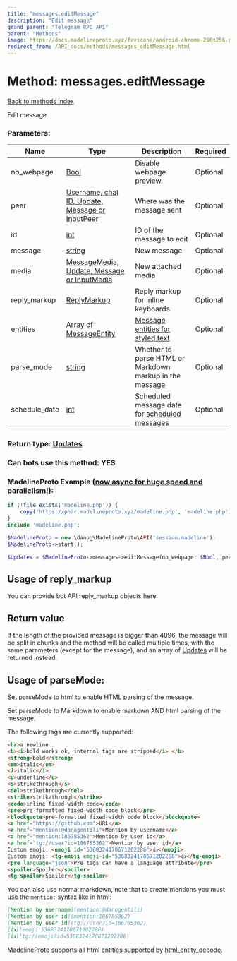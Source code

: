 ```yaml
---
title: "messages.editMessage"
description: "Edit message"
grand_parent: "Telegram RPC API"
parent: "Methods"
image: https://docs.madelineproto.xyz/favicons/android-chrome-256x256.png
redirect_from: /API_docs/methods/messages_editMessage.html
---
```

# Method: messages.editMessage
[Back to methods index](index.html)



Edit message

### Parameters:

| Name     |    Type       | Description | Required |
|----------|---------------|-------------|----------|
|no\_webpage|[Bool](/API_docs/types/Bool.html) | Disable webpage preview | Optional|
|peer|[Username, chat ID, Update, Message or InputPeer](/API_docs/types/InputPeer.html) | Where was the message sent | Optional|
|id|[int](/API_docs/types/int.html) | ID of the message to edit | Optional|
|message|[string](/API_docs/types/string.html) | New message | Optional|
|media|[MessageMedia, Update, Message or InputMedia](/API_docs/types/InputMedia.html) | New attached media | Optional|
|reply\_markup|[ReplyMarkup](/API_docs/types/ReplyMarkup.html) | Reply markup for inline keyboards | Optional|
|entities|Array of [MessageEntity](/API_docs/types/MessageEntity.html) | [Message entities for styled text](https://core.telegram.org/api/entities) | Optional|
|parse\_mode| [string](/API_docs/types/string.html) | Whether to parse HTML or Markdown markup in the message| Optional |
|schedule\_date|[int](/API_docs/types/int.html) | Scheduled message date for [scheduled messages](https://core.telegram.org/api/scheduled-messages) | Optional|


### Return type: [Updates](/API_docs/types/Updates.html)

### Can bots use this method: **YES**


### MadelineProto Example ([now async for huge speed and parallelism!](https://docs.madelineproto.xyz/docs/ASYNC.html)):


```php
if (!file_exists('madeline.php')) {
    copy('https://phar.madelineproto.xyz/madeline.php', 'madeline.php');
}
include 'madeline.php';

$MadelineProto = new \danog\MadelineProto\API('session.madeline');
$MadelineProto->start();

$Updates = $MadelineProto->messages->editMessage(no_webpage: $Bool, peer: $InputPeer, id: $int, message: 'string', media: $InputMedia, reply_markup: $ReplyMarkup, entities: [$MessageEntity, $MessageEntity], parse_mode: 'string', schedule_date: $int, );
```


## Usage of reply_markup

You can provide bot API reply_markup objects here.  



## Return value 

If the length of the provided message is bigger than 4096, the message will be split in chunks and the method will be called multiple times, with the same parameters (except for the message), and an array of [Updates](../types/Updates.html) will be returned instead.



## Usage of parseMode:

Set parseMode to html to enable HTML parsing of the message.  

Set parseMode to Markdown to enable markown AND html parsing of the message.  

The following tags are currently supported:

```html
<br>a newline
<b><i>bold works ok, internal tags are stripped</i> </b>
<strong>bold</strong>
<em>italic</em>
<i>italic</i>
<u>underline</u>
<s>strikethrough</s>
<del>strikethrough</del>
<strike>strikethrough</strike>
<code>inline fixed-width code</code>
<pre>pre-formatted fixed-width code block</pre>
<blockquote>pre-formatted fixed-width code block</blockquote>
<a href="https://github.com">URL</a>
<a href="mention:@danogentili">Mention by username</a>
<a href="mention:186785362">Mention by user id</a>
<a href="tg://user?id=186785362">Mention by user id</a>
Custom emoji: <emoji id="5368324170671202286">👍</emoji>
Custom emoji: <tg-emoji emoji-id="5368324170671202286">👍</tg-emoji>
<pre language="json">Pre tags can have a language attribute</pre>
<spoiler>Spoiler</spoiler>
<tg-spoiler>Spoiler</tg-spoiler>
```

You can also use normal markdown, note that to create mentions you must use the `mention:` syntax like in html:  

```markdown
[Mention by username](mention:@danogentili)
[Mention by user id](mention:186785362)
[Mention by user id](tg://user?id=186785362)
[👍](emoji:5368324170671202286)
[👍](tg://emoji?id=5368324170671202286)
```

MadelineProto supports all html entities supported by [html_entity_decode](http://php.net/manual/en/function.html-entity-decode.php).
